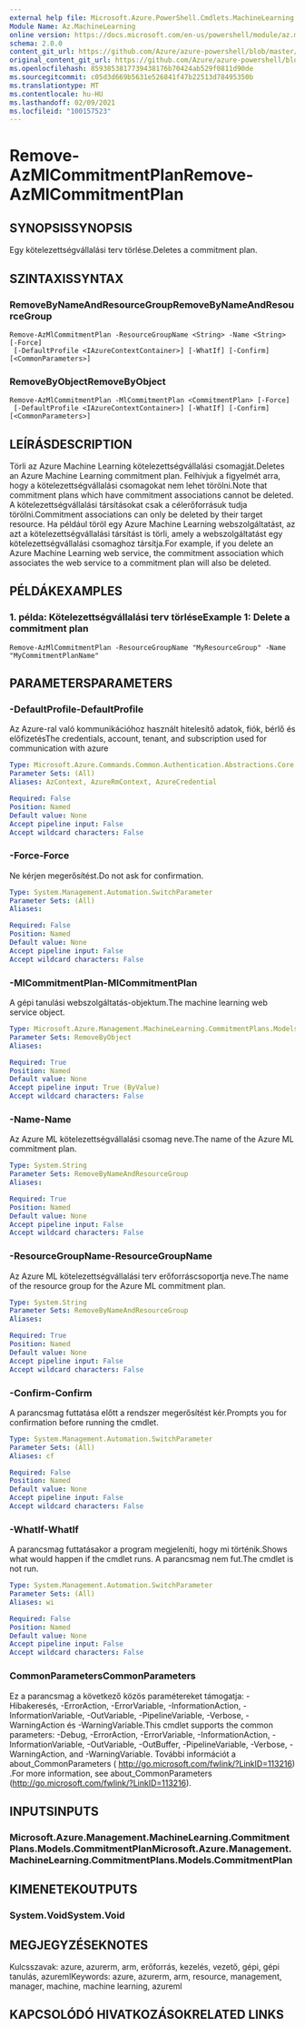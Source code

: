 ```yaml
---
external help file: Microsoft.Azure.PowerShell.Cmdlets.MachineLearning.dll-Help.xml
Module Name: Az.MachineLearning
online version: https://docs.microsoft.com/en-us/powershell/module/az.machinelearning/remove-azmlcommitmentplan
schema: 2.0.0
content_git_url: https://github.com/Azure/azure-powershell/blob/master/src/MachineLearning/MachineLearning/help/Remove-AzMlCommitmentPlan.md
original_content_git_url: https://github.com/Azure/azure-powershell/blob/master/src/MachineLearning/MachineLearning/help/Remove-AzMlCommitmentPlan.md
ms.openlocfilehash: 8593853817739438176b70424ab529f0811d90de
ms.sourcegitcommit: c05d3d669b5631e526841f47b22513d78495350b
ms.translationtype: MT
ms.contentlocale: hu-HU
ms.lasthandoff: 02/09/2021
ms.locfileid: "100157523"
---
```

# <span data-ttu-id="7600e-101">Remove-AzMlCommitmentPlan</span><span class="sxs-lookup"><span data-stu-id="7600e-101">Remove-AzMlCommitmentPlan</span></span>

## <span data-ttu-id="7600e-102">SYNOPSIS</span><span class="sxs-lookup"><span data-stu-id="7600e-102">SYNOPSIS</span></span>
<span data-ttu-id="7600e-103">Egy kötelezettségvállalási terv törlése.</span><span class="sxs-lookup"><span data-stu-id="7600e-103">Deletes a commitment plan.</span></span>

## <span data-ttu-id="7600e-104">SZINTAXIS</span><span class="sxs-lookup"><span data-stu-id="7600e-104">SYNTAX</span></span>

### <span data-ttu-id="7600e-105">RemoveByNameAndResourceGroup</span><span class="sxs-lookup"><span data-stu-id="7600e-105">RemoveByNameAndResourceGroup</span></span>
```
Remove-AzMlCommitmentPlan -ResourceGroupName <String> -Name <String> [-Force]
 [-DefaultProfile <IAzureContextContainer>] [-WhatIf] [-Confirm] [<CommonParameters>]
```

### <span data-ttu-id="7600e-106">RemoveByObject</span><span class="sxs-lookup"><span data-stu-id="7600e-106">RemoveByObject</span></span>
```
Remove-AzMlCommitmentPlan -MlCommitmentPlan <CommitmentPlan> [-Force]
 [-DefaultProfile <IAzureContextContainer>] [-WhatIf] [-Confirm] [<CommonParameters>]
```

## <span data-ttu-id="7600e-107">LEÍRÁS</span><span class="sxs-lookup"><span data-stu-id="7600e-107">DESCRIPTION</span></span>
<span data-ttu-id="7600e-108">Törli az Azure Machine Learning kötelezettségvállalási csomagját.</span><span class="sxs-lookup"><span data-stu-id="7600e-108">Deletes an Azure Machine Learning commitment plan.</span></span> <span data-ttu-id="7600e-109">Felhívjuk a figyelmét arra, hogy a kötelezettségvállalási csomagokat nem lehet törölni.</span><span class="sxs-lookup"><span data-stu-id="7600e-109">Note that commitment plans which have commitment associations cannot be deleted.</span></span> <span data-ttu-id="7600e-110">A kötelezettségvállalási társításokat csak a célerőforrásuk tudja törölni.</span><span class="sxs-lookup"><span data-stu-id="7600e-110">Commitment associations can only be deleted by their target resource.</span></span> <span data-ttu-id="7600e-111">Ha például töröl egy Azure Machine Learning webszolgáltatást, az azt a kötelezettségvállalási társítást is törli, amely a webszolgáltatást egy kötelezettségvállalási csomaghoz társítja.</span><span class="sxs-lookup"><span data-stu-id="7600e-111">For example, if you delete an Azure Machine Learning web service, the commitment association which associates the web service to a commitment plan will also be deleted.</span></span>

## <span data-ttu-id="7600e-112">PÉLDÁK</span><span class="sxs-lookup"><span data-stu-id="7600e-112">EXAMPLES</span></span>

### <span data-ttu-id="7600e-113">1. példa: Kötelezettségvállalási terv törlése</span><span class="sxs-lookup"><span data-stu-id="7600e-113">Example 1: Delete a commitment plan</span></span>
```
Remove-AzMlCommitmentPlan -ResourceGroupName "MyResourceGroup" -Name "MyCommitmentPlanName"
```

## <span data-ttu-id="7600e-114">PARAMETERS</span><span class="sxs-lookup"><span data-stu-id="7600e-114">PARAMETERS</span></span>

### <span data-ttu-id="7600e-115">-DefaultProfile</span><span class="sxs-lookup"><span data-stu-id="7600e-115">-DefaultProfile</span></span>
<span data-ttu-id="7600e-116">Az Azure-ral való kommunikációhoz használt hitelesítő adatok, fiók, bérlő és előfizetés</span><span class="sxs-lookup"><span data-stu-id="7600e-116">The credentials, account, tenant, and subscription used for communication with azure</span></span>

```yaml
Type: Microsoft.Azure.Commands.Common.Authentication.Abstractions.Core.IAzureContextContainer
Parameter Sets: (All)
Aliases: AzContext, AzureRmContext, AzureCredential

Required: False
Position: Named
Default value: None
Accept pipeline input: False
Accept wildcard characters: False
```

### <span data-ttu-id="7600e-117">-Force</span><span class="sxs-lookup"><span data-stu-id="7600e-117">-Force</span></span>
<span data-ttu-id="7600e-118">Ne kérjen megerősítést.</span><span class="sxs-lookup"><span data-stu-id="7600e-118">Do not ask for confirmation.</span></span>

```yaml
Type: System.Management.Automation.SwitchParameter
Parameter Sets: (All)
Aliases:

Required: False
Position: Named
Default value: None
Accept pipeline input: False
Accept wildcard characters: False
```

### <span data-ttu-id="7600e-119">-MlCommitmentPlan</span><span class="sxs-lookup"><span data-stu-id="7600e-119">-MlCommitmentPlan</span></span>
<span data-ttu-id="7600e-120">A gépi tanulási webszolgáltatás-objektum.</span><span class="sxs-lookup"><span data-stu-id="7600e-120">The machine learning web service object.</span></span>

```yaml
Type: Microsoft.Azure.Management.MachineLearning.CommitmentPlans.Models.CommitmentPlan
Parameter Sets: RemoveByObject
Aliases:

Required: True
Position: Named
Default value: None
Accept pipeline input: True (ByValue)
Accept wildcard characters: False
```

### <span data-ttu-id="7600e-121">-Name</span><span class="sxs-lookup"><span data-stu-id="7600e-121">-Name</span></span>
<span data-ttu-id="7600e-122">Az Azure ML kötelezettségvállalási csomag neve.</span><span class="sxs-lookup"><span data-stu-id="7600e-122">The name of the Azure ML commitment plan.</span></span>

```yaml
Type: System.String
Parameter Sets: RemoveByNameAndResourceGroup
Aliases:

Required: True
Position: Named
Default value: None
Accept pipeline input: False
Accept wildcard characters: False
```

### <span data-ttu-id="7600e-123">-ResourceGroupName</span><span class="sxs-lookup"><span data-stu-id="7600e-123">-ResourceGroupName</span></span>
<span data-ttu-id="7600e-124">Az Azure ML kötelezettségvállalási terv erőforráscsoportja neve.</span><span class="sxs-lookup"><span data-stu-id="7600e-124">The name of the resource group for the Azure ML commitment plan.</span></span>

```yaml
Type: System.String
Parameter Sets: RemoveByNameAndResourceGroup
Aliases:

Required: True
Position: Named
Default value: None
Accept pipeline input: False
Accept wildcard characters: False
```

### <span data-ttu-id="7600e-125">-Confirm</span><span class="sxs-lookup"><span data-stu-id="7600e-125">-Confirm</span></span>
<span data-ttu-id="7600e-126">A parancsmag futtatása előtt a rendszer megerősítést kér.</span><span class="sxs-lookup"><span data-stu-id="7600e-126">Prompts you for confirmation before running the cmdlet.</span></span>

```yaml
Type: System.Management.Automation.SwitchParameter
Parameter Sets: (All)
Aliases: cf

Required: False
Position: Named
Default value: None
Accept pipeline input: False
Accept wildcard characters: False
```

### <span data-ttu-id="7600e-127">-WhatIf</span><span class="sxs-lookup"><span data-stu-id="7600e-127">-WhatIf</span></span>
<span data-ttu-id="7600e-128">A parancsmag futtatásakor a program megjeleníti, hogy mi történik.</span><span class="sxs-lookup"><span data-stu-id="7600e-128">Shows what would happen if the cmdlet runs.</span></span> <span data-ttu-id="7600e-129">A parancsmag nem fut.</span><span class="sxs-lookup"><span data-stu-id="7600e-129">The cmdlet is not run.</span></span>

```yaml
Type: System.Management.Automation.SwitchParameter
Parameter Sets: (All)
Aliases: wi

Required: False
Position: Named
Default value: None
Accept pipeline input: False
Accept wildcard characters: False
```

### <span data-ttu-id="7600e-130">CommonParameters</span><span class="sxs-lookup"><span data-stu-id="7600e-130">CommonParameters</span></span>
<span data-ttu-id="7600e-131">Ez a parancsmag a következő közös paramétereket támogatja: -Hibakeresés, -ErrorAction, -ErrorVariable, -InformationAction, -InformationVariable, -OutVariable, -PipelineVariable, -Verbose, -WarningAction és -WarningVariable.</span><span class="sxs-lookup"><span data-stu-id="7600e-131">This cmdlet supports the common parameters: -Debug, -ErrorAction, -ErrorVariable, -InformationAction, -InformationVariable, -OutVariable, -OutBuffer, -PipelineVariable, -Verbose, -WarningAction, and -WarningVariable.</span></span> <span data-ttu-id="7600e-132">További információt a about_CommonParameters ( http://go.microsoft.com/fwlink/?LinkID=113216) .</span><span class="sxs-lookup"><span data-stu-id="7600e-132">For more information, see about_CommonParameters (http://go.microsoft.com/fwlink/?LinkID=113216).</span></span>

## <span data-ttu-id="7600e-133">INPUTS</span><span class="sxs-lookup"><span data-stu-id="7600e-133">INPUTS</span></span>

### <span data-ttu-id="7600e-134">Microsoft.Azure.Management.MachineLearning.CommitmentPlans.Models.CommitmentPlan</span><span class="sxs-lookup"><span data-stu-id="7600e-134">Microsoft.Azure.Management.MachineLearning.CommitmentPlans.Models.CommitmentPlan</span></span>

## <span data-ttu-id="7600e-135">KIMENETEK</span><span class="sxs-lookup"><span data-stu-id="7600e-135">OUTPUTS</span></span>

### <span data-ttu-id="7600e-136">System.Void</span><span class="sxs-lookup"><span data-stu-id="7600e-136">System.Void</span></span>

## <span data-ttu-id="7600e-137">MEGJEGYZÉSEK</span><span class="sxs-lookup"><span data-stu-id="7600e-137">NOTES</span></span>
<span data-ttu-id="7600e-138">Kulcsszavak: azure, azurerm, arm, erőforrás, kezelés, vezető, gépi, gépi tanulás, azureml</span><span class="sxs-lookup"><span data-stu-id="7600e-138">Keywords: azure, azurerm, arm, resource, management, manager, machine, machine learning, azureml</span></span>

## <span data-ttu-id="7600e-139">KAPCSOLÓDÓ HIVATKOZÁSOK</span><span class="sxs-lookup"><span data-stu-id="7600e-139">RELATED LINKS</span></span>
